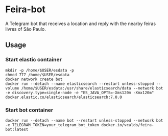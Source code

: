 # Feira-bot
A Telegram bot that receives a location and reply with the nearby feiras livres of São Paulo.

## Usage

### Start elastic container
```
mkdir -p /home/$USER/esdata -p
chmod 777 /home/$USER/esdata
docker network create bot
docker run --detach --name elasticsearch --restart unless-stopped --volume /home/$USER/esdata:/usr/share/elasticsearch/data --network bot -e discovery.type=single-node -e "ES_JAVA_OPTS=-Xms120m -Xmx120m" docker.elastic.co/elasticsearch/elasticsearch:7.0.0
```
### Start bot container
```
docker run --detach --name bot --restart unless-stopped --network bot -e TELEGRAM_TOKEN=your_telegram_bot_token docker.io/vcaldo/feira-bot:latest
```
